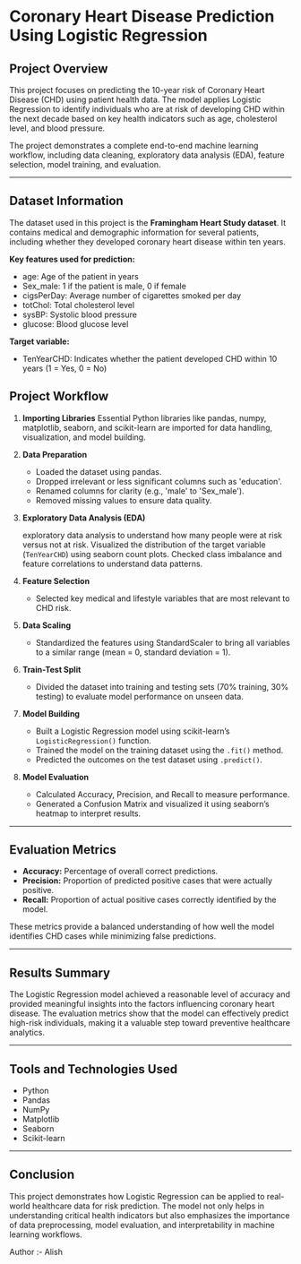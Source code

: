 # Coronary Heart Disease Prediction Using Logistic Regression

## Project Overview

This project focuses on predicting the 10-year risk of Coronary Heart Disease (CHD) using patient health data. The model applies Logistic Regression to identify individuals who are at risk of developing CHD within the next decade based on key health indicators such as age, cholesterol level, and blood pressure.

The project demonstrates a complete end-to-end machine learning workflow, including data cleaning, exploratory data analysis (EDA), feature selection, model training, and evaluation.

---

## Dataset Information

The dataset used in this project is the **Framingham Heart Study dataset**. It contains medical and demographic information for several patients, including whether they developed coronary heart disease within ten years.

**Key features used for prediction:**

* age: Age of the patient in years
* Sex_male: 1 if the patient is male, 0 if female
* cigsPerDay: Average number of cigarettes smoked per day
* totChol: Total cholesterol level
* sysBP: Systolic blood pressure
* glucose: Blood glucose level

**Target variable:**

* TenYearCHD: Indicates whether the patient developed CHD within 10 years (1 = Yes, 0 = No)

## Project Workflow

1. **Importing Libraries**
   Essential Python libraries like pandas, numpy, matplotlib, seaborn, and scikit-learn are imported for data handling,  visualization, and model building.

2. **Data Preparation**

   * Loaded the dataset using pandas.
   * Dropped irrelevant or less significant columns such as 'education'.
   * Renamed columns for clarity (e.g., 'male' to 'Sex_male').
   * Removed missing values to ensure data quality.

3. **Exploratory Data Analysis (EDA)**

   exploratory data analysis to understand how many people were at risk versus not at risk.
   Visualized the distribution of the target variable (`TenYearCHD`) using seaborn count plots.
   Checked class imbalance and feature correlations to understand data patterns.

5. **Feature Selection**

   * Selected key medical and lifestyle variables that are most relevant to CHD risk.

6. **Data Scaling**

   * Standardized the features using StandardScaler to bring all variables to a similar range (mean = 0, standard deviation = 1).

7. **Train-Test Split**

   * Divided the dataset into training and testing sets (70% training, 30% testing) to evaluate model performance on unseen data.

8. **Model Building**

   * Built a Logistic Regression model using scikit-learn’s `LogisticRegression()` function.
   * Trained the model on the training dataset using the `.fit()` method.
   * Predicted the outcomes on the test dataset using `.predict()`.

9. **Model Evaluation**

   * Calculated Accuracy, Precision, and Recall to measure performance.
   * Generated a Confusion Matrix and visualized it using seaborn’s heatmap to interpret results.

---

## Evaluation Metrics

* **Accuracy:** Percentage of overall correct predictions.
* **Precision:** Proportion of predicted positive cases that were actually positive.
* **Recall:** Proportion of actual positive cases correctly identified by the model.

These metrics provide a balanced understanding of how well the model identifies CHD cases while minimizing false predictions.

---

## Results Summary

The Logistic Regression model achieved a reasonable level of accuracy and provided meaningful insights into the factors influencing coronary heart disease. The evaluation metrics show that the model can effectively predict high-risk individuals, making it a valuable step toward preventive healthcare analytics.

---

## Tools and Technologies Used

* Python
* Pandas
* NumPy
* Matplotlib
* Seaborn
* Scikit-learn

---

## Conclusion

This project demonstrates how Logistic Regression can be applied to real-world healthcare data for risk prediction. The model not only helps in understanding critical health indicators but also emphasizes the importance of data preprocessing, model evaluation, and interpretability in machine learning workflows.

Author :- Alish
